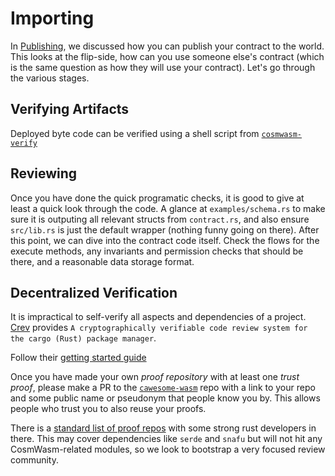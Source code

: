 # Importing

In [Publishing](./Publishing.md), we discussed how you can publish your contract to the world.
This looks at the flip-side, how can you use someone else's contract (which is the same
question as how they will use your contract). Let's go through the various stages.

## Verifying Artifacts

Deployed byte code can be verified using a shell script from [`cosmwasm-verify`](https://github.com/CosmWasm/cosmwasm-verify/blob/master/README.md)

## Reviewing

Once you have done the quick programatic checks, it is good to give at least a quick
look through the code. A glance at `examples/schema.rs` to make sure it is outputing
all relevant structs from `contract.rs`, and also ensure `src/lib.rs` is just the
default wrapper (nothing funny going on there). After this point, we can dive into
the contract code itself. Check the flows for the execute methods, any invariants and
permission checks that should be there, and a reasonable data storage format.

## Decentralized Verification

It is impractical to self-verify all aspects and dependencies of a project. [Crev](https://github.com/crev-dev/cargo-crev/blob/master/cargo-crev/README.md)
provides `A cryptographically verifiable code review system for the cargo (Rust) package manager`.

Follow their [getting started guide](https://github.com/crev-dev/cargo-crev/blob/master/cargo-crev/src/doc/getting_started.md)

Once you have made your own *proof repository* with at least one *trust proof*,
please make a PR to the [`cawesome-wasm`]() repo with a link to your repo and
some public name or pseudonym that people know you by. This allows people who trust you
to also reuse your proofs.

There is a [standard list of proof repos](https://github.com/crev-dev/cargo-crev/wiki/List-of-Proof-Repositories)
with some strong rust developers in there. This may cover dependencies like `serde` and `snafu`
but will not hit any CosmWasm-related modules, so we look to bootstrap a very focused
review community.
